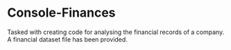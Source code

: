 # Console-Finances
Tasked with creating code for analysing the financial records of a company. A financial dataset file has been provided.
